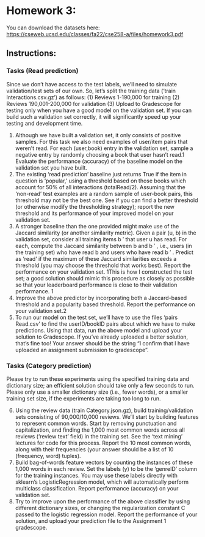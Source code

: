 # Homework 3:
You can download the datasets here: https://cseweb.ucsd.edu/classes/fa22/cse258-a/files/homework3.pdf
## Instructions:
### Tasks (Read prediction)
Since we don’t have access to the test labels, we’ll need to simulate validation/test sets of our own.
So, let’s split the training data (‘train Interactions.csv.gz’) as follows:
(1) Reviews 1-190,000 for training
(2) Reviews 190,001-200,000 for validation
(3) Upload to Gradescope for testing only when you have a good model on the validation set. If you can build
such a validation set correctly, it will significantly speed up your testing and development time.
1. Although we have built a validation set, it only consists of positive samples. For this task we also need
examples of user/item pairs that weren’t read. For each (user,book) entry in the validation set, sample a
negative entry by randomly choosing a book that user hasn’t read.1 Evaluate the performance (accuracy)
of the baseline model on the validation set you have built.
2. The existing ‘read prediction’ baseline just returns True if the item in question is ‘popular,’ using a
threshold based on those books which account for 50% of all interactions (totalRead/2). Assuming that
the ‘non-read’ test examples are a random sample of user-book pairs, this threshold may not be the best
one. See if you can find a better threshold (or otherwise modify the thresholding strategy); report the
new threshold and its performance of your improved model on your validation set.
3. A stronger baseline than the one provided might make use of the Jaccard similarity (or another similarity
metric). Given a pair (u, b) in the validation set, consider all training items b
′
that user u has read. For
each, compute the Jaccard similarity between b and b
′
, i.e., users (in the training set) who have read
b and users who have read b
′
. Predict as ‘read’ if the maximum of these Jaccard similarities exceeds a
threshold (you may choose the threshold that works best). Report the performance on your validation
set.
1This is how I constructed the test set; a good solution should mimic this procedure as closely as possible so that your leaderboard
performance is close to their validation performance.
1
4. Improve the above predictor by incorporating both a Jaccard-based threshold and a popularity based
threshold. Report the performance on your validation set.2
5. To run our model on the test set, we’ll have to use the files ‘pairs Read.csv’ to find the userID/bookID
pairs about which we have to make predictions. Using that data, run the above model and upload your
solution to Gradescope. If you’ve already uploaded a better solution, that’s fine too! Your answer should
be the string “I confirm that I have uploaded an assignment submission to gradescope”.
### Tasks (Category prediction)
Please try to run these experiments using the specified training data and dictionary size; an efficient solution
should take only a few seconds to run. Please only use a smaller dictionary size (i.e., fewer words), or a smaller
training set size, if the experiments are taking too long to run.

6. Using the review data (train Category.json.gz), build training/validation sets consisting of 90,000/10,000
reviews. We’ll start by building features to represent common words. Start by removing punctuation
and capitalization, and finding the 1,000 most common words across all reviews (‘review text’ field) in
the training set. See the ‘text mining’ lectures for code for this process. Report the 10 most common
words, along with their frequencies (your answer should be a list of 10 (frequency, word) tuples).
7. Build bag-of-words feature vectors by counting the instances of these 1,000 words in each review. Set the
labels (y) to be the ‘genreID’ column for the training instances. You may use these labels directly with
sklearn’s LogisticRegression model, which will automatically perform multiclass classification. Report
performance (accuracy) on your validation set.
8. Try to improve upon the performance of the above classifier by using different dictionary sizes, or changing
the regularization constant C passed to the logistic regression model. Report the performance of your
solution, and upload your prediction file to the Assignment 1 gradescope.
